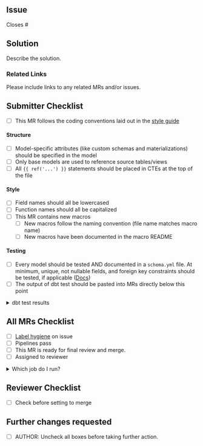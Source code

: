 ## Issue
<!---
Link the Issue this MR closes
--->
Closes #

## Solution

Describe the solution.

### Related Links

Please include links to any related MRs and/or issues.

## Submitter Checklist

- [ ] This MR follows the coding conventions laid out in the [style guide](https://gitlab.com/meltano/meltano#dbt-coding-conventions)

#### Structure
- [ ] Model-specific attributes (like custom schemas and materializations) should be specified in the model
- [ ] Only base models are used to reference source tables/views
- [ ] All `{{ ref('...') }}` statements should be placed in CTEs at the top of the file

#### Style
- [ ] Field names should all be lowercased
- [ ] Function names should all be capitalized
- [ ] This MR contains new macros
  - [ ] New macros follow the naming convention (file name matches macro name) 
  - [ ] New macros have been documented in the macro README

#### Testing
- [ ] Every model should be tested AND documented in a `schema.yml` file. At minimum, unique, not nullable fields, and foreign key constraints should be tested, if applicable ([Docs](https://docs.getdbt.com/docs/testing-and-documentation))
- [ ] The output of dbt test should be pasted into MRs directly below this point

<details>
<summary> dbt test results </summary>

<pre><code>

Paste the results of dbt test here, including the command.

</code></pre>
</details>

## All MRs Checklist
* [ ]  [Label hygiene](https://about.gitlab.com/handbook/business-ops/data-team/#issue-labeling) on issue
* [ ]  Pipelines pass
* [ ]  This MR is ready for final review and merge.
* [ ]  Assigned to reviewer

<details>
<summary> Which job do I run? </summary>

These are scoped to the `ci` target. This target selects a subset of data for the snowplow and pings datasets.

Stage: model
* **mr_dbt_archive_manual**: For changes to dbt archive
* **mr_dbt_all**: Runs all models
* **mr_dbt_exclude_product**: Excludes models with the `product` tag. Use this for every other data source.
* **mr_dbt_snowplow**: Just runs snowplow data
* **mr_dbt_gitlab_dotcom**: Just runs GitLab.com data
* **mr_dbt_pings**: Just runs usage / version ping data

Stage: model_tests
* **mr_dbt_tests_manual**: Runs all of the tests
  * Note: it is not necessary to to run this job if you've run any of the model stage jobs as tests are included.

</details>

## Reviewer Checklist
* [ ]  Check before setting to merge

## Further changes requested
* [ ]  AUTHOR: Uncheck all boxes before taking further action. 
